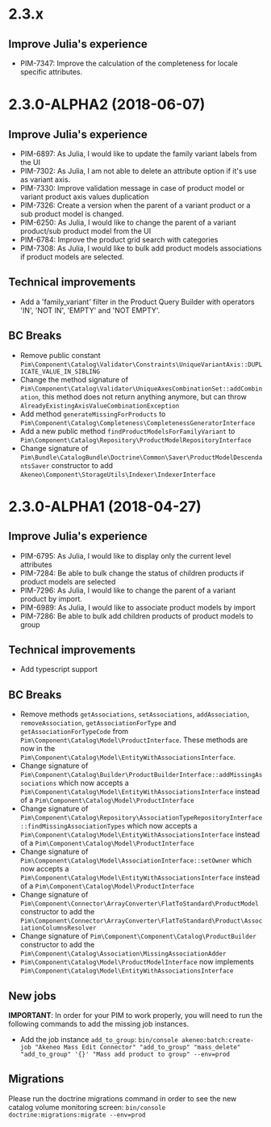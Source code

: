 # 2.3.x

## Improve Julia's experience

- PIM-7347: Improve the calculation of the completeness for locale specific attributes.

# 2.3.0-ALPHA2 (2018-06-07)

## Improve Julia's experience

- PIM-6897: As Julia, I would like to update the family variant labels from the UI
- PIM-7302: As Julia, I am not able to delete an attribute option if it's use as variant axis.
- PIM-7330: Improve validation message in case of product model or variant product axis values duplication
- PIM-7326: Create a version when the parent of a variant product or a sub product model is changed.
- PIM-6250: As Julia, I would like to change the parent of a variant product/sub product model from the UI
- PIM-6784: Improve the product grid search with categories
- PIM-7308: As Julia, I would like to bulk add product models associations if product models are selected.

## Technical improvements

- Add a 'family_variant' filter in the Product Query Builder with operators 'IN', 'NOT IN', 'EMPTY' and 'NOT EMPTY'.

## BC Breaks

- Remove public constant `Pim\Component\Catalog\Validator\Constraints\UniqueVariantAxis::DUPLICATE_VALUE_IN_SIBLING`
- Change the method signature of `Pim\Component\Catalog\Validator\UniqueAxesCombinationSet::addCombination`, this method does not return anything anymore, but can throw `AlreadyExistingAxisValueCombinationException`
- Add method `generateMissingForProducts` to `Pim\Component\Catalog\Completeness\CompletenessGeneratorInterface`
- Add a new public method `findProductModelsForFamilyVariant` to `Pim\Component\Catalog\Repository\ProductModelRepositoryInterface`
- Change signature of `Pim\Bundle\CatalogBundle\Doctrine\Common\Saver\ProductModelDescendantsSaver` constructor to add `Akeneo\Component\StorageUtils\Indexer\IndexerInterface`

# 2.3.0-ALPHA1 (2018-04-27)

## Improve Julia's experience

- PIM-6795: As Julia, I would like to display only the current level attributes
- PIM-7284: Be able to bulk change the status of children products if product models are selected
- PIM-7296: As Julia, I would like to change the parent of a variant product by import.
- PIM-6989: As Julia, I would like to associate product models by import
- PIM-7286: Be able to bulk add children products of product models to group

## Technical improvements

- Add typescript support

## BC Breaks

- Remove methods `getAssociations`, `setAssociations`, `addAssociation`, `removeAssociation`, `getAssociationForType` and `getAssociationForTypeCode` from `Pim\Component\Catalog\Model\ProductInterface`. These methods are now in the `Pim\Component\Catalog\Model\EntityWithAssociationsInterface`.
- Change signature of `Pim\Component\Catalog\Builder\ProductBuilderInterface::addMissingAssociations` which now accepts a `Pim\Component\Catalog\Model\EntityWithAssociationsInterface` instead of a `Pim\Component\Catalog\Model\ProductInterface`
- Change signature of `Pim\Component\Catalog\Repository\AssociationTypeRepositoryInterface::findMissingAssociationTypes` which now accepts a `Pim\Component\Catalog\Model\EntityWithAssociationsInterface` instead of a `Pim\Component\Catalog\Model\ProductInterface`
- Change signature of `Pim\Component\Catalog\Model\AssociationInterface::setOwner` which now accepts a `Pim\Component\Catalog\Model\EntityWithAssociationsInterface` instead of a `Pim\Component\Catalog\Model\ProductInterface`
- Change signature of `Pim\Component\Connector\ArrayConverter\FlatToStandard\ProductModel` constructor to add the `Pim\Component\Connector\ArrayConverter\FlatToStandard\Product\AssociationColumnsResolver`
- Change signature of `Pim\Component\Component\Catalog\ProductBuilder` constructor to add the `Pim\Component\Catalog\Association\MissingAssociationAdder`
- `Pim\Component\Catalog\Model\ProductModelInterface` now implements `Pim\Component\Catalog\Model\EntityWithAssociationsInterface`

## New jobs

**IMPORTANT**: In order for your PIM to work properly, you will need to run the following commands to add the missing job instances.

- Add the job instance `add_to_group`: `bin/console akeneo:batch:create-job "Akeneo Mass Edit Connector" "add_to_group" "mass_delete" "add_to_group" '{}' "Mass add product to group" --env=prod`

## Migrations

Please run the doctrine migrations command in order to see the new catalog volume monitoring screen: `bin/console doctrine:migrations:migrate --env=prod`
